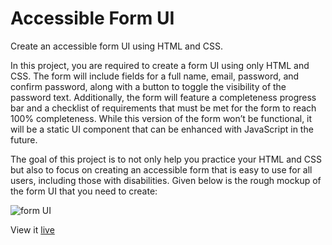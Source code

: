 # Accessible Form UI

Create an accessible form UI using HTML and CSS.

In this project, you are required to create a form UI using only HTML and CSS. The form will include fields for a full name, email, password, and confirm password, along with a button to toggle the visibility of the password text. Additionally, the form will feature a completeness progress bar and a checklist of requirements that must be met for the form to reach 100% completeness. While this version of the form won’t be functional, it will be a static UI component that can be enhanced with JavaScript in the future.

The goal of this project is to not only help you practice your HTML and CSS but also to focus on creating an accessible form that is easy to use for all users, including those with disabilities. Given below is the rough mockup of the form UI that you need to create:

![form UI](https://assets.roadmap.sh/guest/form-components-7t4b3.png)

View it [live](https://alok-38.github.io/developer-roadmap/accessible-form-UI/)